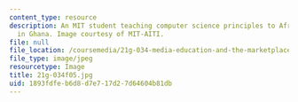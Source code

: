 ```yaml
---
content_type: resource
description: An MIT student teaching computer science principles to African students
  in Ghana. Image courtesy of MIT-AITI.
file: null
file_location: /coursemedia/21g-034-media-education-and-the-marketplace-fall-2005/1893fdfeb6d8d7e717d27d64604b81db_21g-034f05.jpg
file_type: image/jpeg
resourcetype: Image
title: 21g-034f05.jpg
uid: 1893fdfe-b6d8-d7e7-17d2-7d64604b81db
---
```

